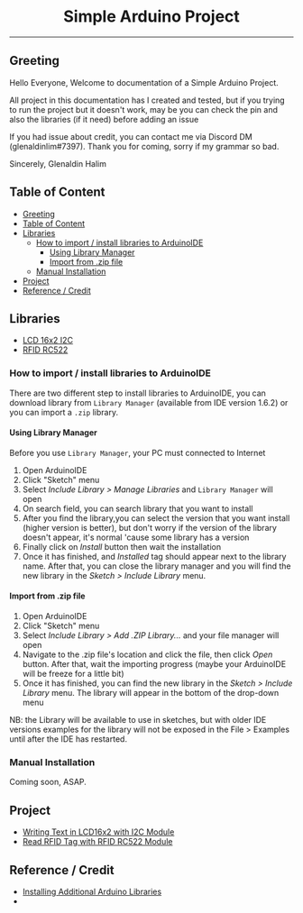 <h1><center>Simple Arduino Project</center></h1>
<hr/>

## Greeting
Hello Everyone,
Welcome to documentation of a Simple Arduino Project.

All project in this documentation has I created and tested, but if you trying to run the project but it doesn't work, may be you can check the pin and also the libraries (if it need) before adding an issue

If you had issue about credit, you can contact me via Discord DM (glenaldinlim#7397).
Thank you for coming, sorry if my grammar so bad.

Sincerely,
Glenaldin Halim

## Table of Content
- [Greeting](#greeting)
- [Table of Content](#table-of-content)
- [Libraries](#libraries)
  - [How to import / install libraries to ArduinoIDE](#how-to-import--install-libraries-to-arduinoide)
    - [Using Library Manager](#using-library-manager)
    - [Import from .zip file](#import-from-zip-file)
  - [Manual Installation](#manual-installation)
- [Project](#project)
- [Reference / Credit](#reference--credit)

## Libraries
- [LCD 16x2 I2C](Libraries/Arduino-LiquidCrystal-I2C-library-master.zip)
- [RFID RC522](Libraries/rfid.zip)

### How to import / install libraries to ArduinoIDE
There are two different step to install libraries to ArduinoIDE, you can download library from `Library Manager` (available from IDE version 1.6.2) or you can import a `.zip` library. 

#### Using Library Manager
Before you use `Library Manager`, your PC must connected to Internet
1. Open ArduinoIDE 
2. Click "Sketch" menu
3. Select *Include Library > Manage Libraries* and `Library Manager` will open
4. On search field, you can search library that you want to install
5. After you find the library,you can select the version that you want install (higher version is better), but don't worry if the version of the library doesn't appear, it's normal 'cause some library has a version
6. Finally click on *Install* button then wait the installation
7. Once it has finished, and *Installed* tag should appear next to the library name. After that, you can close the library manager and you will find the new library in the *Sketch > Include Library* menu.

#### Import from .zip file
1. Open ArduinoIDE 
2. Click "Sketch" menu
3. Select *Include Library > Add .ZIP Library...* and your file manager will open
4. Navigate to the .zip file's location and click the file, then click *Open* button. After that, wait the importing progress (maybe your ArduinoIDE will be freeze for a little bit)
5. Once it has finished, you can find the new library in the *Sketch > Include Library* menu. The library will appear in the bottom of the drop-down menu

NB: the Library will be available to use in sketches, but with older IDE versions examples for the library will not be exposed in the File > Examples until after the IDE has restarted.

### Manual Installation
Coming soon, ASAP. 

## Project
- [Writing Text in LCD16x2 with I2C Module](LiquidCrystal_I2C/readme.md)
- [Read RFID Tag with RFID RC522 Module](RFID_RC522/readme.md)

## Reference / Credit
- [Installing Additional Arduino Libraries](https://www.arduino.cc/en/guide/libraries)
- 